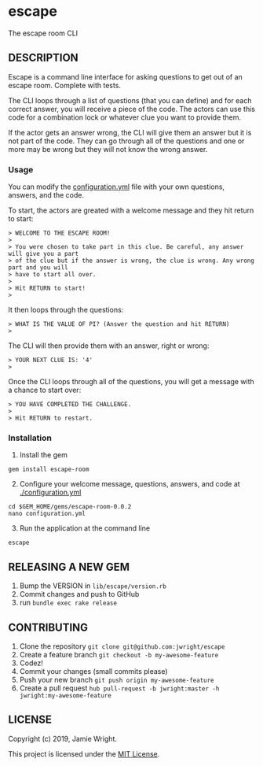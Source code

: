 escape
======

The escape room CLI

## DESCRIPTION

Escape is a command line interface for asking questions to get out of an escape room. Complete with tests.

The CLI loops through a list of questions (that you can define) and for each correct answer, you will receive a piece of the code. The
actors can use this code for a combination lock or whatever clue you want to provide them.

If the actor gets an answer wrong, the CLI will give them an answer but it is not part of the code. They can go through all of the questions and
one or more may be wrong but they will not know the wrong answer.

### Usage

You can modify the [configuration.yml](./configuration.yml) file with your own questions, answers, and the code.

To start, the actors are greated with a welcome message and they hit return to start:

```
> WELCOME TO THE ESCAPE ROOM!
>
> You were chosen to take part in this clue. Be careful, any answer will give you a part
> of the clue but if the answer is wrong, the clue is wrong. Any wrong part and you will
> have to start all over.
>
> Hit RETURN to start!
>
```

It then loops through the questions:

```
> WHAT IS THE VALUE OF PI? (Answer the question and hit RETURN)
>
```

The CLI will then provide them with an answer, right or wrong:

```
> YOUR NEXT CLUE IS: '4'
>
```

Once the CLI loops through all of the questions, you will get a message with a chance to start over:

```
> YOU HAVE COMPLETED THE CHALLENGE.
>
> Hit RETURN to restart.
```

### Installation

1. Install the gem

```
gem install escape-room
```
2. Configure your welcome message, questions, answers, and code at [./configuration.yml](./configuration.yml)

```
cd $GEM_HOME/gems/escape-room-0.0.2
nano configuration.yml
```

3. Run the application at the command line

```
escape
```

## RELEASING A NEW GEM

1. Bump the VERSION in `lib/escape/version.rb`
1. Commit changes and push to GitHub
1. run `bundle exec rake release`

## CONTRIBUTING

1. Clone the repository `git clone git@github.com:jwright/escape`
1. Create a feature branch `git checkout -b my-awesome-feature`
1. Codez!
1. Commit your changes (small commits please)
1. Push your new branch `git push origin my-awesome-feature`
1. Create a pull request `hub pull-request -b jwright:master -h jwright:my-awesome-feature`

## LICENSE

Copyright (c) 2019, Jamie Wright.

This project is licensed under the [MIT License](LICENSE.md).

